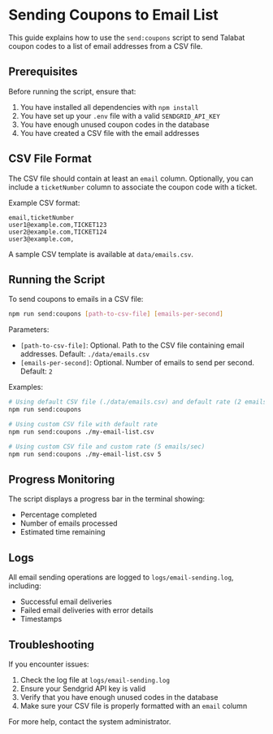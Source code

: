 # Sending Coupons to Email List

This guide explains how to use the `send:coupons` script to send Talabat coupon codes to a list of email addresses from a CSV file.

## Prerequisites

Before running the script, ensure that:

1. You have installed all dependencies with `npm install`
2. You have set up your `.env` file with a valid `SENDGRID_API_KEY`
3. You have enough unused coupon codes in the database
4. You have created a CSV file with the email addresses

## CSV File Format

The CSV file should contain at least an `email` column. Optionally, you can include a `ticketNumber` column to associate the coupon code with a ticket.

Example CSV format:

```
email,ticketNumber
user1@example.com,TICKET123
user2@example.com,TICKET124
user3@example.com,
```

A sample CSV template is available at `data/emails.csv`.

## Running the Script

To send coupons to emails in a CSV file:

```bash
npm run send:coupons [path-to-csv-file] [emails-per-second]
```

Parameters:

- `[path-to-csv-file]`: Optional. Path to the CSV file containing email addresses. Default: `./data/emails.csv`
- `[emails-per-second]`: Optional. Number of emails to send per second. Default: `2`

Examples:

```bash
# Using default CSV file (./data/emails.csv) and default rate (2 emails/sec)
npm run send:coupons

# Using custom CSV file with default rate
npm run send:coupons ./my-email-list.csv

# Using custom CSV file and custom rate (5 emails/sec)
npm run send:coupons ./my-email-list.csv 5
```

## Progress Monitoring

The script displays a progress bar in the terminal showing:

- Percentage completed
- Number of emails processed
- Estimated time remaining

## Logs

All email sending operations are logged to `logs/email-sending.log`, including:

- Successful email deliveries
- Failed email deliveries with error details
- Timestamps

## Troubleshooting

If you encounter issues:

1. Check the log file at `logs/email-sending.log`
2. Ensure your Sendgrid API key is valid
3. Verify that you have enough unused codes in the database
4. Make sure your CSV file is properly formatted with an `email` column

For more help, contact the system administrator.
